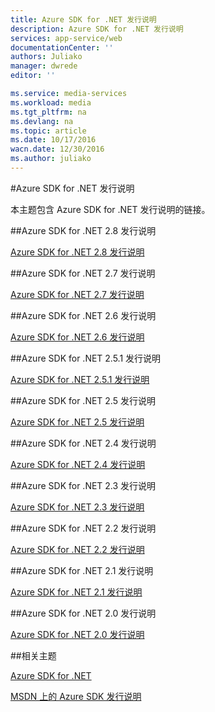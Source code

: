 ```yaml
---
title: Azure SDK for .NET 发行说明
description: Azure SDK for .NET 发行说明
services: app-service/web
documentationCenter: ''
authors: Juliako
manager: dwrede
editor: ''

ms.service: media-services
ms.workload: media
ms.tgt_pltfrm: na
ms.devlang: na
ms.topic: article
ms.date: 10/17/2016
wacn.date: 12/30/2016
ms.author: juliako
---
```


#Azure SDK for .NET 发行说明

本主题包含 Azure SDK for .NET 发行说明的链接。

##Azure SDK for .NET 2.8 发行说明

[Azure SDK for .NET 2.8 发行说明](../azure-sdk-dotnet-release-notes-2_8.md)

##Azure SDK for .NET 2.7 发行说明

[Azure SDK for .NET 2.7 发行说明](../azure-sdk-dotnet-release-notes-2_7.md)

##Azure SDK for .NET 2.6 发行说明

[Azure SDK for .NET 2.6 发行说明](../azure-sdk-dotnet-release-notes-2_6.md)

##Azure SDK for .NET 2.5.1 发行说明

[Azure SDK for .NET 2.5.1 发行说明](../app-service/app-service-release-notes.md)

##Azure SDK for .NET 2.5 发行说明

[Azure SDK for .NET 2.5 发行说明](https://msdn.microsoft.com/zh-cn/library/azure/dn873976.aspx)

##Azure SDK for .NET 2.4 发行说明

[Azure SDK for .NET 2.4 发行说明](https://msdn.microsoft.com/zh-cn/library/azure/dn794167.aspx)

##Azure SDK for .NET 2.3 发行说明

[Azure SDK for .NET 2.3 发行说明](https://msdn.microsoft.com/zh-cn/library/azure/dn655054.aspx)

##Azure SDK for .NET 2.2 发行说明

[Azure SDK for .NET 2.2 发行说明](https://msdn.microsoft.com/zh-cn/library/azure/dn459835.aspx)

##Azure SDK for .NET 2.1 发行说明

[Azure SDK for .NET 2.1 发行说明](https://msdn.microsoft.com/zh-cn/library/azure/dn407359.aspx)

##Azure SDK for .NET 2.0 发行说明

[Azure SDK for .NET 2.0 发行说明](https://msdn.microsoft.com/zh-cn/library/azure/dn169556.aspx)

##相关主题

[Azure SDK for .NET](/downloads/)

[MSDN 上的 Azure SDK 发行说明](https://msdn.microsoft.com/zh-cn/library/azure/dn627519.aspx)

<!---HONumber=Mooncake_0118_2016-->